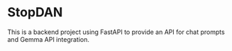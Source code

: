 # StopDAN
This is a backend project using FastAPI to provide an API for chat prompts and Gemma API integration.
